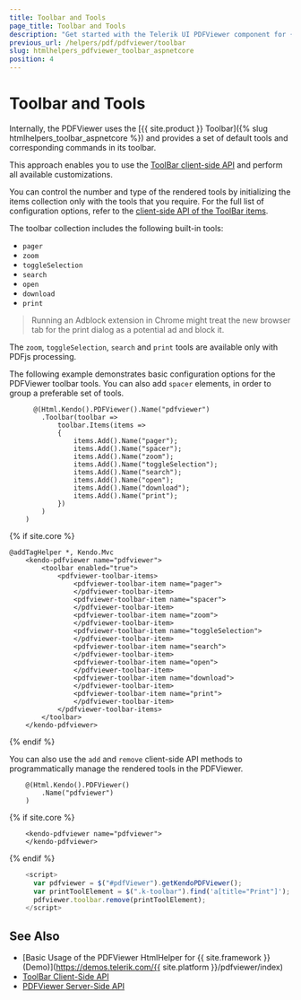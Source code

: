 ```yaml
---
title: Toolbar and Tools
page_title: Toolbar and Tools
description: "Get started with the Telerik UI PDFViewer component for {{ site.framework }} and learn how to use and define the tools in its toolbar."
previous_url: /helpers/pdf/pdfviewer/toolbar
slug: htmlhelpers_pdfviewer_toolbar_aspnetcore
position: 4
---
```


# Toolbar and Tools

Internally, the PDFViewer uses the [{{ site.product }} Toolbar]({% slug htmlhelpers_toolbar_aspnetcore %}) and provides a set of default tools and corresponding commands in its toolbar.

This approach enables you to use the [ToolBar client-side API](https://docs.telerik.com/kendo-ui/api/javascript/ui/toolbar) and perform all available customizations.

You can control the number and type of the rendered tools by initializing the items collection only with the tools that you require. For the full list of configuration options, refer to the [client-side API of the ToolBar items](https://docs.telerik.com/kendo-ui/api/javascript/ui/pdfviewer/configuration/toolbar.items).

The toolbar collection includes the following built-in tools:

* `pager`
* `zoom`
* `toggleSelection`
* `search` 
* `open` 
* `download`
* `print`

> Running an Adblock extension in Chrome might treat the new browser tab for the print dialog as a potential ad and block it.

The `zoom`, `toggleSelection`, `search` and `print` tools are available only with PDFjs processing.

The following example demonstrates basic configuration options for the PDFViewer toolbar tools. You can also add `spacer` elements, in order to group a preferable set of tools. 

```HtmlHelper
      @(Html.Kendo().PDFViewer().Name("pdfviewer")
        .Toolbar(toolbar =>
            toolbar.Items(items =>
            {
                items.Add().Name("pager");
                items.Add().Name("spacer");
                items.Add().Name("zoom");
                items.Add().Name("toggleSelection");
                items.Add().Name("search");
                items.Add().Name("open");
                items.Add().Name("download");
                items.Add().Name("print");
            })
        )
    )
```
{% if site.core %}
```TagHelper
@addTagHelper *, Kendo.Mvc
    <kendo-pdfviewer name="pdfviewer">
        <toolbar enabled="true">
            <pdfviewer-toolbar-items>
                <pdfviewer-toolbar-item name="pager">
                </pdfviewer-toolbar-item>
                <pdfviewer-toolbar-item name="spacer">
                </pdfviewer-toolbar-item>
                <pdfviewer-toolbar-item name="zoom">
                </pdfviewer-toolbar-item>
                <pdfviewer-toolbar-item name="toggleSelection">
                </pdfviewer-toolbar-item>
                <pdfviewer-toolbar-item name="search">
                </pdfviewer-toolbar-item>
                <pdfviewer-toolbar-item name="open">
                </pdfviewer-toolbar-item>
                <pdfviewer-toolbar-item name="download">
                </pdfviewer-toolbar-item>
                <pdfviewer-toolbar-item name="print">
                </pdfviewer-toolbar-item>
            </pdfviewer-toolbar-items>
        </toolbar>
    </kendo-pdfviewer>
```
{% endif %}

You can also use the `add` and `remove` client-side API methods to programmatically manage the rendered tools in the PDFViewer.

```HtmlHelper
    @(Html.Kendo().PDFViewer()
        .Name("pdfviewer")     
    )
```
{% if site.core %}
```TagHelper
    <kendo-pdfviewer name="pdfviewer">
    </kendo-pdfviewer>
```
{% endif %}
```script.js
    <script>    
      var pdfviewer = $("#pdfViewer").getKendoPDFViewer();
      var printToolElement = $(".k-toolbar").find('a[title="Print"]');
      pdfviewer.toolbar.remove(printToolElement);
    </script>
```

## See Also

* [Basic Usage of the PDFViewer HtmlHelper for {{ site.framework }} (Demo)](https://demos.telerik.com/{{ site.platform }}/pdfviewer/index)
* [ToolBar Client-Side API](https://docs.telerik.com/kendo-ui/api/javascript/ui/toolbar)
* [PDFViewer Server-Side API](/api/pdfviewer)
